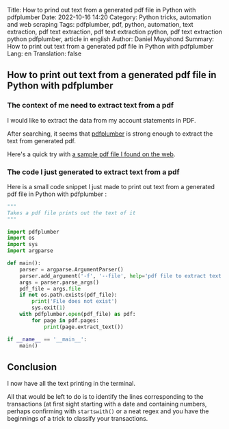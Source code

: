 Title: How to prind out text from a generated pdf file in Python with pdfplumber
Date: 2022-10-16 14:20
Category: Python tricks, automation and web scraping
Tags: pdfplumber, pdf, python, automation, text extraction, pdf text extraction, pdf text extraction python, pdf text extraction python pdfplumber, article in english
Author: Daniel Muyshond
Summary: How to print out text from a generated pdf file in Python with pdfplumber
Lang: en
Translation: false

## How to print out text from a generated pdf file in Python with pdfplumber

### The context of me need to extract text from a pdf

I would like to extract the data from my account statements in PDF.

After searching, it seems that [pdfplumber](https://github.com/jsvine/pdfplumber) is strong enough to extract the text from generated pdf.

Here's a quick try with [a sample pdf file I found on the web](https://static.societegenerale.fr/pri/PRI/Repertoire_par_type_de_contenus/Fichier_a_telecharger/nouveau-releve-compte.pdf).

### The code I just generated to extract text from a pdf

Here is a small code snippet I just made to print out text from a generated pdf file in Python with pdfplumber :

``` python
"""
Takes a pdf file prints out the text of it
"""

import pdfplumber
import os
import sys
import argparse

def main():
    parser = argparse.ArgumentParser()
    parser.add_argument('-f', '--file', help='pdf file to extract text from', required=True)
    args = parser.parse_args()
    pdf_file = args.file
    if not os.path.exists(pdf_file):
        print('File does not exist')
        sys.exit(1)
    with pdfplumber.open(pdf_file) as pdf:
        for page in pdf.pages:
            print(page.extract_text())

if __name__ == '__main__':
    main()
```

## Conclusion

I now have all the text printing in the terminal.

All that would be left to do is to identify the lines corresponding to the transactions (at first sight starting with a date and containing numbers, perhaps confirming with `startswith()` or a neat regex and you have the beginnings of a trick to classify your transactions.
